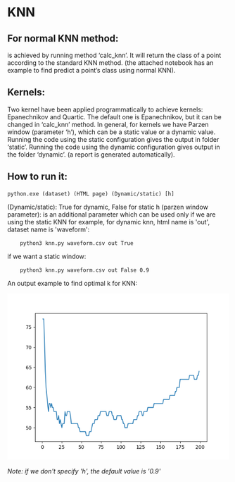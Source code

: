 # KNN

## For normal KNN method:

is achieved by running method ‘calc_knn’. It will return the class of a point according to the standard KNN method. (the attached notebook has an example to find predict a point’s class using normal KNN).

## Kernels:

Two kernel have been applied programmatically to achieve kernels: Epanechnikov and Quartic. The default one is  Epanechnikov, but it can be changed in ‘calc_knn’ method.
In general, for kernels we have Parzen window (parameter ‘h’), which can be a static value or a dynamic value.
Running the code using the static configuration gives the output in folder ‘static’.
Running the code using the dynamic configuration gives output in the folder ‘dynamic’.
(a report is generated automatically).

## How to run it:
```
python.exe (dataset) (HTML page) (Dynamic/static) [h]
```
(Dynamic/static): True for dynamic, False for static
h (parzen window parameter): is an additional parameter which can be used only if we are using the static KNN
for example, for dynamic knn, html name is 'out', dataset name is 'waveform':
```
    python3 knn.py waveform.csv out True
```
if we want a static window:
```
    python3 knn.py waveform.csv out False 0.9
```
An output example to find optimal k for KNN:

<img src="https://github.com/Obadah-H/ML-Course_MISIS-University/blob/master/2-KNN/dynamic/exclude.png?raw=true">

*Note: if we don't specify 'h', the default value is '0.9'*
